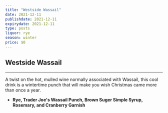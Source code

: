 ```yaml
---
title: "Westside Wassail"
date: 2021-12-11
publishdate: 2021-12-11
expirydate: 2021-12-11
type: posts
liquor: rye
season: winter
price: $0
---
```

## Westside Wassail
---
A twist on the hot, mulled wine normally associated with Wassail, this cool drink is a wintertime punch that will make you wish Christmas came more than once a year.

* **Rye, Trader Joe's Wassail Punch, Brown Suger Simple Syrup, Rosemary, and Cranberry Garnish**

